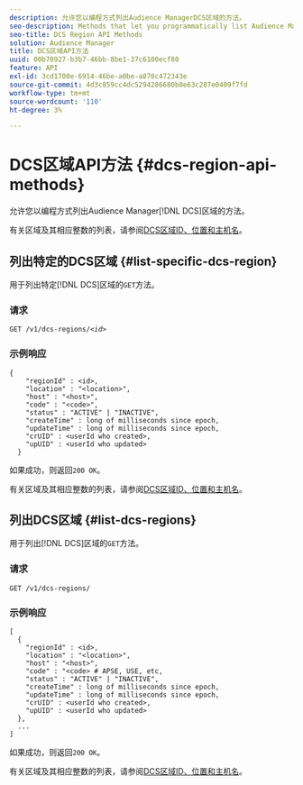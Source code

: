```yaml
---
description: 允许您以编程方式列出Audience ManagerDCS区域的方法。
seo-description: Methods that let you programmatically list Audience Manager DCS regions.
seo-title: DCS Region API Methods
solution: Audience Manager
title: DCS区域API方法
uuid: 00b70927-b3b7-46bb-8be1-37c6100ecf80
feature: API
exl-id: 3cd1700e-6914-46be-a0be-a870c472343e
source-git-commit: 4d3c859cc4dc5294286680b0e63c287e0409f7fd
workflow-type: tm+mt
source-wordcount: '110'
ht-degree: 3%

---
```


# DCS区域API方法 {#dcs-region-api-methods}

允许您以编程方式列出Audience Manager[!DNL DCS]区域的方法。

<!-- c_rest_api_regions.xml -->

有关区域及其相应整数的列表，请参阅[DCS区域ID、位置和主机名](../../api/dcs-intro/dcs-api-reference/dcs-regions.md)。

## 列出特定的DCS区域 {#list-specific-dcs-region}

用于列出特定[!DNL DCS]区域的`GET`方法。

<!-- r_rest_api_regions_list_specific.xml -->

### 请求

`GET /v1/dcs-regions/`*`<id>`*

### 示例响应

```
{ 
    "regionId" : <id>, 
    "location" : "<location>",
    "host" : "<host>",
    "code" : "<code>",
    "status" : "ACTIVE" | "INACTIVE",
    "createTime" : long of milliseconds since epoch,
    "updateTime" : long of milliseconds since epoch,
    "crUID" : <userId who created>,
    "upUID" : <userId who updated>
  }
```

如果成功，则返回`200 OK`。

有关区域及其相应整数的列表，请参阅[DCS区域ID、位置和主机名](../../api/dcs-intro/dcs-api-reference/dcs-regions.md)。

## 列出DCS区域 {#list-dcs-regions}

用于列出[!DNL DCS]区域的`GET`方法。

<!-- r_rest_api_regions_list.xml -->

### 请求

`GET /v1/dcs-regions/`

### 示例响应

```
[
  { 
    "regionId" : <id>, 
    "location" : "<location>",
    "host" : "<host>",
    "code" : "<code> # APSE, USE, etc,
    "status" : "ACTIVE" | "INACTIVE",
    "createTime" : long of milliseconds since epoch,
    "updateTime" : long of milliseconds since epoch,
    "crUID" : <userId who created>,
    "upUID" : <userId who updated>
  },
  ...
]
```

如果成功，则返回`200 OK`。

有关区域及其相应整数的列表，请参阅[DCS区域ID、位置和主机名](../../api/dcs-intro/dcs-api-reference/dcs-regions.md)。
